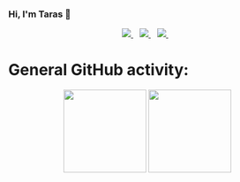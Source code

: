 ### Hi, I'm Taras 🙂 

<!--
**zadziarnouski-taras/zadziarnouski-taras** is a ✨ _special_ ✨ repository because its `README.md` (this file) appears on your GitHub profile.

Here are some ideas to get you started:

- 🔭 I’m currently working on ...
- 🌱 I’m currently learning ...
- 👯 I’m looking to collaborate on ...
- 🤔 I’m looking for help with ...
- 💬 Ask me about ...
- 📫 How to reach me: ...
- 😄 Pronouns: ...
- ⚡ Fun fact: ...
-->


<p align="center">
  <a href="https://t.me/taraszadziarnouski">
    <img src="https://img.shields.io/badge/Telegram-2CA5E0?style=for-the-badge&logo=telegram&logoColor=white" />
  </a>&nbsp;&nbsp;
  
  <a href="https://www.linkedin.com/in/taras-zadziarnouski/">
    <img src="https://img.shields.io/badge/linkedin-%230077B5.svg?&style=for-the-badge&logo=linkedin&logoColor=white" />
  </a>&nbsp;&nbsp;
  
  <a href="mailto:taras.zadziarnouski@gmail.com">
    <img src="https://img.shields.io/badge/Gmail-D14836?style=for-the-badge&logo=gmail&logoColor=white" />
  </a>&nbsp;&nbsp;
  </p>
  
  # General GitHub activity:
  
  <p align='center'>
   <a href="https://github-readme-stats.vercel.app/api?username=zadziarnouski-taras&show_icons=true&count_private=true">
       <img height=150 src="https://github-readme-stats.vercel.app/api?username=zadziarnouski-taras&show_icons=true&count_private=true"/></a>
   <a href="https://github.com/zadziarnouski-taras/github-readme-stats">
       <img height=150 src="https://github-readme-stats.vercel.app/api/top-langs/?username=zadziarnouski-taras&layout=compact"/></a>
</p>

